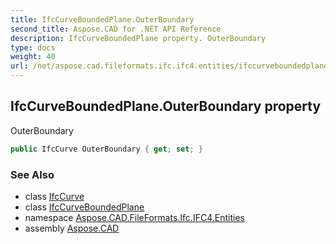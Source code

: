 ```yaml
---
title: IfcCurveBoundedPlane.OuterBoundary
second_title: Aspose.CAD for .NET API Reference
description: IfcCurveBoundedPlane property. OuterBoundary
type: docs
weight: 40
url: /net/aspose.cad.fileformats.ifc.ifc4.entities/ifccurveboundedplane/outerboundary/
---
```

## IfcCurveBoundedPlane.OuterBoundary property

OuterBoundary

```csharp
public IfcCurve OuterBoundary { get; set; }
```

### See Also

* class [IfcCurve](../../ifccurve/)
* class [IfcCurveBoundedPlane](../)
* namespace [Aspose.CAD.FileFormats.Ifc.IFC4.Entities](../../ifccurveboundedplane/)
* assembly [Aspose.CAD](../../../)


